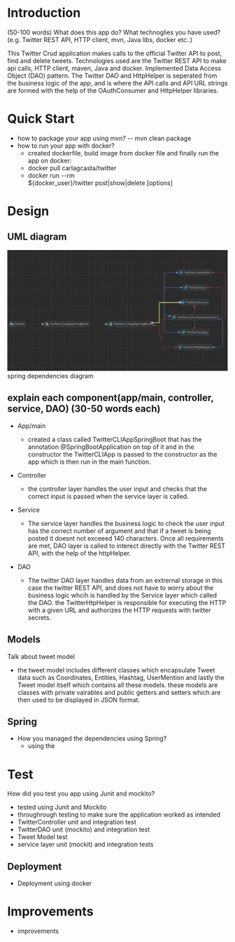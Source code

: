 # Introduction
(50-100 words)
What does this app do? What technoglies you have used? (e.g. Twitter REST API, HTTP client, mvn, Java libs, docker etc..)

This Twitter Crud application makes calls to the official Twitter API to post, find and delete tweets. Technologies used are the Twitter REST API to make api calls, HTTP client, maven, Java and docker. Implemented Data Access Object (DAO) pattern. The Twitter DAO and HttpHelper is seperated from the business logic of the app, and is where the API calls and API URL strings are formed with the help of the OAuthConsumer and HttpHelper libraries. 

# Quick Start
- how to package your app using mvn?
  -- mvn clean package
- how to run your app with docker?
   - created dockerfile, build image from docker file and finally run the app on docker:
   - docker pull carlagcasta/twitter
   - docker run --rm \
 ${docker_user}/twitter post|show|delete [options]

# Design
## UML diagram
![image](../assets/SpringBoot.JPG)
spring dependencies diagram

## explain each component(app/main, controller, service, DAO) (30-50 words each)
- App/main
  - created a class called TwitterCLIAppSpringBoot that has the annotation @SpringBootApplication on top of it and in the constructor the TwitterCLIApp is passed to the constructor as the app which is then run in the main function.
  
- Controller
  - the controller layer handles the user input and checks that the correct input is passed when the service layer is called.
  
- Service
  - The service layer handles the business logic to check the user input has the correct number of argument and that if a tweet is being posted it doesnt not exceeed 140 characters. Once all requirements are met, DAO layer is called to interect directly with the Twitter REST API, with the help of the httpHelper.

- DAO
  - The twitter DAO layer handles data from an extrernal storage in this case the twitter REST API, and does not have to worry about the business logic whcih is handled by the Service layer which called the DAO. the TwitterHtpHelper is responsible for executing the HTTP with a given URL and authorizes the HTTP requests with twitter secrets.

## Models
Talk about tweet model
* the tweet model includes different classes which encapsulate Tweet data such as Coordinates, Entities, Hashtag, UserMention and lastly the Tweet model itself which contains all these models. these models are classes with private vairables and public getters and setters which are then used to be displayed in JSON format.

## Spring
- How you managed the dependencies using Spring?
  - using the 
  
# Test
How did you test you app using Junit and mockito?
  - tested using Junit and Mockito
  - throughrough testing to make sure the application worked as intended
  - TwitterController unit and integration test
  - TwitterDAO unit (mockito) and integration test 
  - Tweet Model test
  - service layer unit (mockit) and integration tests

## Deployment
  - Deployment using docker

# Improvements
- improvements
